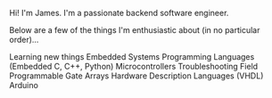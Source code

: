 Hi! I'm James.
I'm a passionate backend software engineer.

Below are a few of the things I'm enthusiastic about (in no particular order)...

Learning new things
Embedded Systems
Programming Languages (Embedded C, C++, Python)
Microcontrollers
Troubleshooting
Field Programmable Gate Arrays
Hardware Description Languages (VHDL)
Arduino

